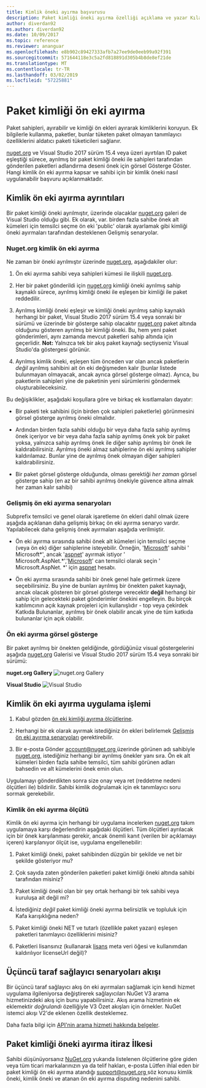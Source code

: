 ```yaml
---
title: Kimlik öneki ayırma başvurusu
description: Paket kimliği öneki ayırma özelliği açıklama ve yazar Kılavuzu.
author: diverdan92
ms.author: diverdan92
ms.date: 10/09/2017
ms.topic: reference
ms.reviewer: ananguar
ms.openlocfilehash: e8b902c89427333afb7a27ee9de0eeb99a92f391
ms.sourcegitcommit: 571644118e3c5a2fd818891d305b4b8de8ef21de
ms.translationtype: MT
ms.contentlocale: tr-TR
ms.lasthandoff: 03/02/2019
ms.locfileid: "57225881"
---
```

# <a name="package-id-prefix-reservation"></a>Paket kimliği ön eki ayırma

Paket sahipleri, ayırabilir ve kimliği ön ekleri ayırarak kimliklerini koruyun. Ek bilgilerle kullanma, paketler, bunlar tüketen paket olmayan tanımlayıcı özelliklerini aldatıcı paketi tüketicileri sağlanır. 

[nuget.org](https://www.nuget.org/) ve Visual Studio 2017 sürüm 15.4 veya üzeri ayırtılan ID paket eşleştiği sürece, ayrılmış bir paket kimliği öneki ile sahipleri tarafından gönderilen paketleri adlandırma deseni önek için görsel Gösterge Göster. Hangi kimlik ön eki ayırma kapsar ve sahibi için bir kimlik öneki nasıl uygulanabilir başvuru açıklanmaktadır.

## <a name="id-prefix-reservation-details"></a>Kimlik ön eki ayırma ayrıntıları

Bir paket kimliği öneki ayrılmıştır, üzerinde olacaklar [nuget.org](https://www.nuget.org/) galeri de Visual Studio olduğu gibi. Ek olarak, var. birden fazla sahibe önek alt kümeleri için temsilci seçme ön eki 'public' olarak ayarlamak gibi kimliği öneki ayırmaları tarafından desteklenen Gelişmiş senaryolar.

### <a name="id-prefix-reservation-on-nugetorg"></a>Nuget.org kimlik ön eki ayırma

Ne zaman bir öneki ayrılmıştır üzerinde [nuget.org](https://www.nuget.org/), aşağıdakiler olur:

1. Ön eki ayırma sahibi veya sahipleri kümesi ile ilişkili [nuget.org](https://www.nuget.org/).

1. Her bir paket gönderildi için [nuget.org](https://www.nuget.org/) kimliği öneki ayrılmış sahip kaynaklı sürece, ayrılmış kimliği öneki ile eşleşen bir kimliği ile paket reddedilir.

1. Ayrılmış kimliği öneki eşleşir ve kimliği öneki ayrılmış sahip kaynaklı herhangi bir paket, Visual Studio 2017 sürüm 15.4 veya sonraki bir sürümü ve üzerinde bir gösterge sahip olacaktır [nuget.org](https://www.nuget.org/) paket altında olduğunu gösteren ayrılmış bir kimliği öneki. Bu, hem yeni paket gönderimleri, aynı zamanda mevcut paketleri sahip altında için geçerlidir. **Not:** Yalnızca tek bir akış paket kaynağı seçtiyseniz Visual Studio'da göstergesi görünür.

1. Ayrılmış kimlik öneki, eşleşen tüm önceden var olan ancak paketlerin *değil* ayrılmış sahibini ait ön eki değişmeden kalır (bunlar listede bulunmayan olmayacak, ancak ayrıca görsel gösterge olmaz). Ayrıca, bu paketlerin sahipleri yine de paketinin yeni sürümlerini göndermek oluşturabileceksiniz.

Bu değişiklikler, aşağıdaki koşullara göre ve birkaç ek kısıtlamaları dayatır:

- Bir paketi tek sahibini (için birden çok sahipleri paketlerle) görünmesini görsel gösterge ayrılmış öneki olmalıdır.

- Ardından birden fazla sahibi olduğu bir veya daha fazla sahip ayrılmış önek içeriyor ve bir veya daha fazla sahip ayrılmış önek yok bir paket yoksa, yalnızca sahip ayrılmış önek ile diğer sahip ayrılmış bir önek ile kaldırabilirsiniz. Ayrılmış öneki almaz sahiplerine ön eki ayrılmış sahipler kaldırılamaz. Bunlar yine de ayrılmış önek olmayan diğer sahipleri kaldırabilirsiniz.

- Bir paket görsel gösterge olduğunda, olması gerektiği *her zaman* görsel gösterge sahip (en az bir sahibi ayrılmış önekiyle güvence altına almak her zaman kalır sahibi)

### <a name="advanced-prefix-reservation-scenarios"></a>Gelişmiş ön eki ayırma senaryoları

Subprefix temsilci ve genel olarak işaretleme ön ekleri dahil olmak üzere aşağıda açıklanan daha gelişmiş birkaç ön eki ayırma senaryo vardır. Yapılabilecek daha gelişmiş önek ayırmaları aşağıda verilmiştir. 

- Ön eki ayırma sırasında sahibi önek alt kümeleri için temsilci seçme (veya ön ek) diğer sahiplerine isteyebilir. Örneğin, '[Microsoft](https://www.nuget.org/profiles/microsoft)' sahibi ' Microsoft\*', ancak '[aspnet](https://www.nuget.org/profiles/aspnet)' ayırmak istiyor ' Microsoft.AspNet.\*','[Microsoft](https://www.nuget.org/profiles/microsoft)' can temsilci olarak seçin ' Microsoft.AspNet. \*' için [aspnet](https://www.nuget.org/profiles/aspnet) hesabı.

- Ön eki ayırma sırasında sahibi bir önek genel hale getirmek üzere seçebilirsiniz. Bu yine de bunları ayrılmış bir önekten paket kaynağı, ancak olacak gösteren bir görsel gösterge verecektir **değil** herhangi bir sahip için gelecekteki paket gönderimler önekini engelleyin. Bu birçok katılımcının açık kaynak projeleri için kullanışlıdır - top veya çekirdek Katkıda Bulunanlar, ayrılmış bir önek olabilir ancak yine de tüm katkıda bulunanlar için açık olabilir. 

### <a name="prefix-reservation-visual-indicator"></a>Ön eki ayırma görsel gösterge

Bir paket ayrılmış bir önekten geldiğinde, gördüğünüz visual göstergelerini aşağıda [nuget.org](https://www.nuget.org/) Galerisi ve Visual Studio 2017 sürüm 15.4 veya sonraki bir sürümü:

**nuget.org Gallery**
![nuget.org Gallery](media/nuget-gallery-reserved-prefix.png)

**Visual Studio**
![Visual Studio](media/visual-studio-reserved-prefix.png)

## <a name="id-prefix-reservation-application-process"></a>Kimlik ön eki ayırma uygulama işlemi

1. Kabul gözden [ön eki kimliği ayırma ölçütlerine](#id-prefix-reservation-criteria).

2. Herhangi bir ek olarak ayırmak istediğiniz ön ekleri belirlemek [Gelişmiş ön eki ayırma senaryoları](#advanced-prefix-reservation-scenarios) gerektirebilir.

3. Bir e-posta Gönder [ account@nuget.org ](mailto:account@nuget.org) üzerinde görünen adı sahibiyle [nuget.org](https://www.nuget.org/), istediğiniz herhangi bir ayrılmış önekler yanı sıra. Ön ek alt kümeleri birden fazla sahibe temsilci, tüm sahibi görünen adları bahsedin ve alt kümelerini önek emin olun.

Uygulamayı gönderdikten sonra size onay veya ret (reddetme nedeni ölçütleri ile) bildirilir. Sahibi kimlik doğrulamak için ek tanımlayıcı soru sormak gerekebilir.

### <a name="id-prefix-reservation-criteria"></a>Kimlik ön eki ayırma ölçütü

Kimlik ön eki ayırma için herhangi bir uygulama incelerken [nuget.org](https://www.nuget.org/) takım uygulamaya karşı değerlendirin aşağıdaki ölçütleri. Tüm ölçütleri ayrılacak için bir önek karşılanması gerekir, ancak önemli kanıt (verilen bir açıklamayı içeren) karşılanıyor ölçüt ise, uygulama engellenebilir:

1. Paket kimliği öneki, paket sahibinden düzgün bir şekilde ve net bir şekilde gösteriyor mu?

1. Çok sayıda zaten gönderilen paketleri paket kimliği öneki altında sahibi tarafından misiniz?

1. Paket kimliği öneki olan bir şey ortak herhangi bir tek sahibi veya kuruluşa ait değil mi?

1. İstediğiniz *değil* paket kimliği öneki ayırma belirsizlik ve topluluk için Kafa karışıklığına neden?

1. Paket kimliği öneki NET ve tutarlı (özellikle paket yazarı) eşleşen paketleri tanımlayıcı özelliklerini misiniz?

1. Paketleri lisansınız (kullanarak [lisans](https://docs.microsoft.com/en-us/nuget/reference/nuspec#license) meta veri öğesi ve kullanımdan kaldırılıyor licenseUrl değil)?

## <a name="third-party-feed-provider-scenarios"></a>Üçüncü taraf sağlayıcı senaryoları akışı

Bir üçüncü taraf sağlayıcı akış ön eki ayırmaları sağlamak için kendi hizmet uygulama ilgileniyorsa değiştirerek sağlayıcıları NuGet V3 arama hizmetinizdeki akış için bunu yapabilirsiniz. Akış arama hizmetinin ek eklemektir *doğrulandı* özelliğiyle V3 Özet akışları için örnekler. NuGet istemci akışı V2'de eklenen özellik desteklemez.

Daha fazla bilgi için [API'nin arama hizmeti hakkında belgeler](../api/search-query-service-resource.md).

## <a name="package-id-prefix-reservation-dispute-policy"></a>Paket kimliği öneki ayırma itiraz İlkesi
Sahibi düşünüyorsanız [NuGet.org](https://www.nuget.org) yukarıda listelenen ölçütlerine göre giden veya tüm ticari markalarınızın ya da telif hakları, e-posta Lütfen ihlal eden bir paket kimliği ön eki ayırma atandığı [ support@nuget.org ](mailto:support@nuget.org)söz konusu kimlik öneki, kimlik öneki ve atanan ön eki ayırma disputing nedenini sahibi.


